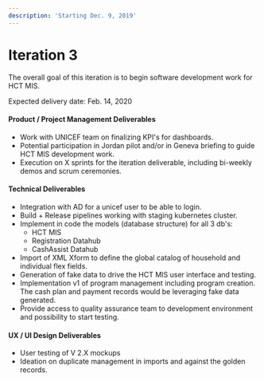 ```yaml
---
description: 'Starting Dec. 9, 2019'
---
```


# Iteration 3

The overall goal of this iteration is to begin software development work for HCT MIS.

Expected delivery date: Feb. 14, 2020

####  **Product / Project Management Deliverables**

* Work with UNICEF team on finalizing KPI's for dashboards.
* Potential participation in Jordan pilot and/or in Geneva briefing to guide HCT MIS development work.
* Execution on X sprints for the iteration deliverable, including bi-weekly demos and scrum ceremonies.

####  **Technical Deliverables**

* Integration with AD for a unicef user to be able to login.
* Build + Release pipelines working with staging kubernetes cluster.
* Implement in code the models \(database structure\) for all 3 db's:
  * HCT MIS
  * Registration Datahub
  * CashAssist Datahub
* Import of XML Xform to define the global catalog of household and individual flex fields.
* Generation of fake data to drive the HCT MIS user interface and testing.
* Implementation v1 of program management including program creation. The cash plan and payment records would be leveraging fake data generated.
* Provide access to quality assurance team to development environment and possibility to start testing. 

#### **UX / UI Design Deliverables**

* User testing of V 2.X mockups
* Ideation on duplicate management in imports and against the golden records.



